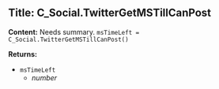 ## Title: C_Social.TwitterGetMSTillCanPost

**Content:**
Needs summary.
`msTimeLeft = C_Social.TwitterGetMSTillCanPost()`

**Returns:**
- `msTimeLeft`
  - *number*